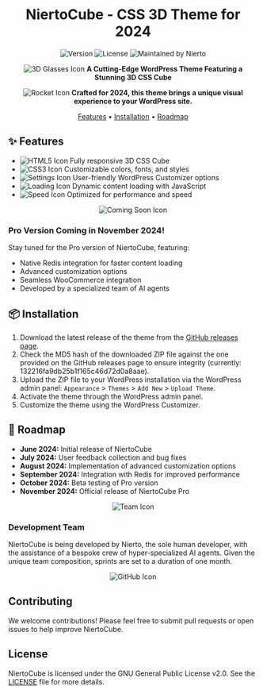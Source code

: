 <h1 align="center">NiertoCube - CSS 3D Theme for 2024</h1>
<p align="center">
  <img src="https://img.shields.io/badge/Version-0.23-blue.svg" alt="Version">
  <img src="https://img.shields.io/badge/License-GPL--2.0-blue.svg" alt="License">
  <img src="https://img.shields.io/badge/Maintained%20by-Nierto-orange.svg" alt="Maintained by Nierto">
</p>
<p align="center">
  <img src="https://img.icons8.com/color/48/000000/3d-glasses.png" alt="3D Glasses Icon">
  <strong>A Cutting-Edge WordPress Theme Featuring a Stunning 3D CSS Cube</strong>
</p>

<p align="center">
  <img src="https://img.icons8.com/color/48/000000/rocket.png" alt="Rocket Icon">
  <strong>Crafted for 2024, this theme brings a unique visual experience to your WordPress site.</strong>
</p>

<p align="center">
  <a href="#features">Features</a> •
  <a href="#installation">Installation</a> •
  <a href="#roadmap">Roadmap</a>
</p>

<h2 id="features">✨ Features</h2>
<ul>
  <li><img src="https://img.icons8.com/color/24/000000/html-5.png" alt="HTML5 Icon"> Fully responsive 3D CSS Cube</li>
  <li><img src="https://img.icons8.com/color/24/000000/css3.png" alt="CSS3 Icon"> Customizable colors, fonts, and styles</li>
  <li><img src="https://img.icons8.com/color/24/000000/settings.png" alt="Settings Icon"> User-friendly WordPress Customizer options</li>
  <li><img src="https://img.icons8.com/color/24/000000/loading.png" alt="Loading Icon"> Dynamic content loading with JavaScript</li>
  <li><img src="https://img.icons8.com/color/24/000000/speed.png" alt="Speed Icon"> Optimized for performance and speed</li>
</ul>

<p align="center">
  <img src="https://img.icons8.com/color/48/000000/coming-soon.png" alt="Coming Soon Icon">
</p>

<h3>Pro Version Coming in November 2024!</h3>
<p>Stay tuned for the Pro version of NiertoCube, featuring:</p>
<ul>
  <li>Native Redis integration for faster content loading</li>
  <li>Advanced customization options</li>
  <li>Seamless WooCommerce integration</li>
  <li>Developed by a specialized team of AI agents</li>
</ul>

<h2 id="installation">📦 Installation</h2>
<ol>
  <li>Download the latest release of the theme from the <a href="https://github.com/yourusername/NiertoCube/releases">GitHub releases page</a>.</li>
  <li>Check the MD5 hash of the downloaded ZIP file against the one provided on the GitHub releases page to ensure integrity (currently: 132216fa9db25b1f165c46d72d0a8aae).</li>
  <li>Upload the ZIP file to your WordPress installation via the WordPress admin panel: <code>Appearance</code> &gt; <code>Themes</code> &gt; <code>Add New</code> &gt; <code>Upload Theme</code>.</li>
  <li>Activate the theme through the WordPress admin panel.</li>
  <li>Customize the theme using the WordPress Customizer.</li>
</ol>

<h2 id="roadmap">🚀 Roadmap</h2>
<ul>
  <li><strong>June 2024:</strong> Initial release of NiertoCube</li>
  <li><strong>July 2024:</strong> User feedback collection and bug fixes</li>
  <li><strong>August 2024:</strong> Implementation of advanced customization options</li>
  <li><strong>September 2024:</strong> Integration with Redis for improved performance</li>
  <li><strong>October 2024:</strong> Beta testing of Pro version</li>
  <li><strong>November 2024:</strong> Official release of NiertoCube Pro</li>
</ul>

<p align="center">
  <img src="https://img.icons8.com/?size=100&id=35LD2Pmha5hy&format=png&color=E72727" alt="Team Icon">
</p>

<h3>Development Team</h3>
<p>NiertoCube is being developed by Nierto, the sole human developer, with the assistance of a bespoke crew of hyper-specialized AI agents. Given the unique team composition, sprints are set to a duration of one month.</p>

<p align="center">
  <img src="https://img.icons8.com/color/48/000000/github.png" alt="GitHub Icon">
</p>

<h2>Contributing</h2>
<p>We welcome contributions! Please feel free to submit pull requests or open issues to help improve NiertoCube.</p>

<h2>License</h2>
<p>NiertoCube is licensed under the GNU General Public License v2.0. See the <a href="LICENSE">LICENSE</a> file for more details.</p>
